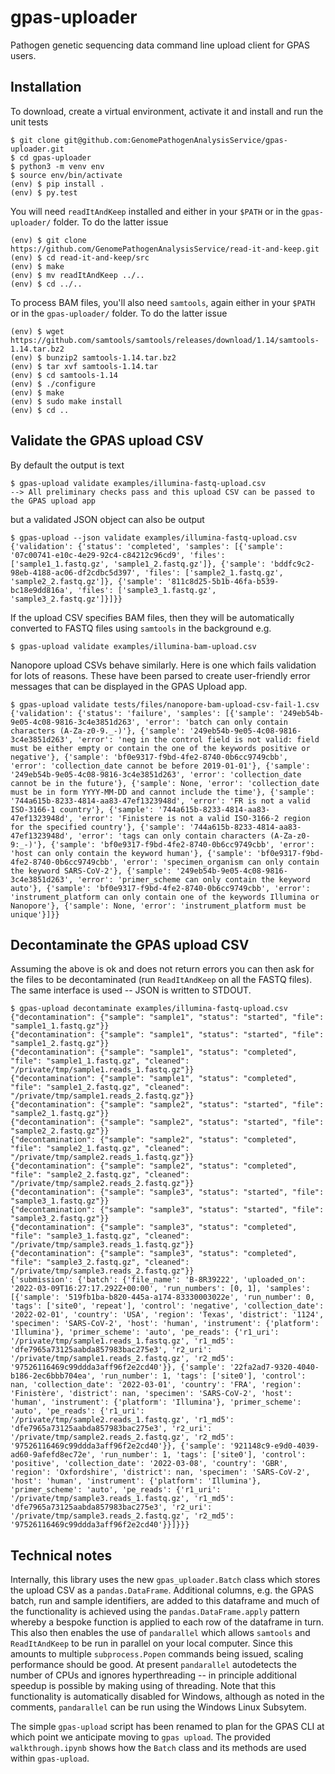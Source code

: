 # gpas-uploader

Pathogen genetic sequencing data command line upload client for GPAS users.

## Installation

To download, create a virtual environment, activate it and install and run the unit tests

```
$ git clone git@github.com:GenomePathogenAnalysisService/gpas-uploader.git
$ cd gpas-uploader
$ python3 -m venv env
$ source env/bin/activate
(env) $ pip install .
(env) $ py.test
```

You will need `readItAndKeep` installed and either in your `$PATH` or in the `gpas-uploader/` folder. To do the latter issue 

```
(env) $ git clone https://github.com/GenomePathogenAnalysisService/read-it-and-keep.git
(env) $ cd read-it-and-keep/src
(env) $ make
(env) $ mv readItAndKeep ../..
(env) $ cd ../..
```

To process BAM files, you'll also need `samtools`, again either in your `$PATH` or in the `gpas-uploader/` folder. To do the latter issue 

```
(env) $ wget https://github.com/samtools/samtools/releases/download/1.14/samtools-1.14.tar.bz2
(env) $ bunzip2 samtools-1.14.tar.bz2
(env) $ tar xvf samtools-1.14.tar
(env) $ cd samtools-1.14
(env) $ ./configure
(env) $ make
(env) $ sudo make install
(env) $ cd ..
```

## Validate the GPAS upload CSV

By default the output is text

```
$ gpas-upload validate examples/illumina-fastq-upload.csv
--> All preliminary checks pass and this upload CSV can be passed to the GPAS upload app
```

but a validated JSON object can also be output

```
$ gpas-upload --json validate examples/illumina-fastq-upload.csv
{'validation': {'status': 'completed', 'samples': [{'sample': '07c00741-e10c-4e29-92c4-c84212c96cd9', 'files': ['sample1_1.fastq.gz', 'sample1_2.fastq.gz']}, {'sample': 'bddfc9c2-98eb-4188-ac06-df2cdbc5d397', 'files': ['sample2_1.fastq.gz', 'sample2_2.fastq.gz']}, {'sample': '811c8d25-5b1b-46fa-b539-bc18e9dd816a', 'files': ['sample3_1.fastq.gz', 'sample3_2.fastq.gz']}]}}
```

If the upload CSV specifies BAM files, then they will be automatically converted to FASTQ files using `samtools` in the background e.g.

```
$ gpas-upload validate examples/illumina-bam-upload.csv
```

Nanopore upload CSVs behave similarly. Here is one which fails validation for lots of reasons. These have been parsed to create user-friendly error messages that can be displayed in the GPAS Upload app.

```
$ gpas-upload validate tests/files/nanopore-bam-upload-csv-fail-1.csv
{'validation': {'status': 'failure', 'samples': [{'sample': '249eb54b-9e05-4c08-9816-3c4e3851d263', 'error': 'batch can only contain characters (A-Za-z0-9._-)'}, {'sample': '249eb54b-9e05-4c08-9816-3c4e3851d263', 'error': 'neg in the control field is not valid: field must be either empty or contain the one of the keywords positive or negative'}, {'sample': 'bf0e9317-f9bd-4fe2-8740-0b6cc9749cbb', 'error': 'collection_date cannot be before 2019-01-01'}, {'sample': '249eb54b-9e05-4c08-9816-3c4e3851d263', 'error': 'collection_date cannot be in the future'}, {'sample': None, 'error': 'collection_date must be in form YYYY-MM-DD and cannot include the time'}, {'sample': '744a615b-8233-4814-aa83-47ef1323948d', 'error': 'FR is not a valid ISO-3166-1 country'}, {'sample': '744a615b-8233-4814-aa83-47ef1323948d', 'error': 'Finistere is not a valid ISO-3166-2 region for the specified country'}, {'sample': '744a615b-8233-4814-aa83-47ef1323948d', 'error': 'tags can only contain characters (A-Za-z0-9:_-)'}, {'sample': 'bf0e9317-f9bd-4fe2-8740-0b6cc9749cbb', 'error': 'host can only contain the keyword human'}, {'sample': 'bf0e9317-f9bd-4fe2-8740-0b6cc9749cbb', 'error': 'specimen_organism can only contain the keyword SARS-CoV-2'}, {'sample': '249eb54b-9e05-4c08-9816-3c4e3851d263', 'error': 'primer_scheme can only contain the keyword auto'}, {'sample': 'bf0e9317-f9bd-4fe2-8740-0b6cc9749cbb', 'error': 'instrument_platform can only contain one of the keywords Illumina or Nanopore'}, {'sample': None, 'error': 'instrument_platform must be unique'}]}}
```

## Decontaminate the GPAS upload CSV

Assuming the above is ok and does not return errors you can then ask for the files to be decontaminated (run `ReadItAndKeep` on all the FASTQ files). The same interface is used -- JSON is written to STDOUT.

```
$ gpas-upload decontaminate examples/illumina-fastq-upload.csv
{"decontamination": {"sample": "sample1", "status": "started", "file": "sample1_1.fastq.gz"}}
{"decontamination": {"sample": "sample1", "status": "started", "file": "sample1_2.fastq.gz"}}
{"decontamination": {"sample": "sample1", "status": "completed", "file": "sample1_1.fastq.gz", "cleaned": "/private/tmp/sample1.reads_1.fastq.gz"}}
{"decontamination": {"sample": "sample1", "status": "completed", "file": "sample1_2.fastq.gz", "cleaned": "/private/tmp/sample1.reads_2.fastq.gz"}}
{"decontamination": {"sample": "sample2", "status": "started", "file": "sample2_1.fastq.gz"}}
{"decontamination": {"sample": "sample2", "status": "started", "file": "sample2_2.fastq.gz"}}
{"decontamination": {"sample": "sample2", "status": "completed", "file": "sample2_1.fastq.gz", "cleaned": "/private/tmp/sample2.reads_1.fastq.gz"}}
{"decontamination": {"sample": "sample2", "status": "completed", "file": "sample2_2.fastq.gz", "cleaned": "/private/tmp/sample2.reads_2.fastq.gz"}}
{"decontamination": {"sample": "sample3", "status": "started", "file": "sample3_1.fastq.gz"}}
{"decontamination": {"sample": "sample3", "status": "started", "file": "sample3_2.fastq.gz"}}
{"decontamination": {"sample": "sample3", "status": "completed", "file": "sample3_1.fastq.gz", "cleaned": "/private/tmp/sample3.reads_1.fastq.gz"}}
{"decontamination": {"sample": "sample3", "status": "completed", "file": "sample3_2.fastq.gz", "cleaned": "/private/tmp/sample3.reads_2.fastq.gz"}}
{'submission': {'batch': {'file_name': 'B-8R39222', 'uploaded_on': '2022-03-09T16:27:17.292Z+00:00', 'run_numbers': [0, 1], 'samples': [{'sample': '519fb1ba-b820-445a-a174-83330003022e', 'run_number': 0, 'tags': ['site0', 'repeat'], 'control': 'negative', 'collection_date': '2022-02-01', 'country': 'USA', 'region': 'Texas', 'district': '1124', 'specimen': 'SARS-CoV-2', 'host': 'human', 'instrument': {'platform': 'Illumina'}, 'primer_scheme': 'auto', 'pe_reads': {'r1_uri': '/private/tmp/sample1.reads_1.fastq.gz', 'r1_md5': 'dfe7965a73125aabda857983bac275e3', 'r2_uri': '/private/tmp/sample1.reads_2.fastq.gz', 'r2_md5': '97526116469c99ddda3aff96f2e2cd40'}}, {'sample': '22fa2ad7-9320-4040-b186-2ec6bbb704ea', 'run_number': 1, 'tags': ['site0'], 'control': nan, 'collection_date': '2022-03-01', 'country': 'FRA', 'region': 'Finistère', 'district': nan, 'specimen': 'SARS-CoV-2', 'host': 'human', 'instrument': {'platform': 'Illumina'}, 'primer_scheme': 'auto', 'pe_reads': {'r1_uri': '/private/tmp/sample2.reads_1.fastq.gz', 'r1_md5': 'dfe7965a73125aabda857983bac275e3', 'r2_uri': '/private/tmp/sample2.reads_2.fastq.gz', 'r2_md5': '97526116469c99ddda3aff96f2e2cd40'}}, {'sample': '921148c9-e9d0-4039-ad60-9afefd8ec72e', 'run_number': 1, 'tags': ['site0'], 'control': 'positive', 'collection_date': '2022-03-08', 'country': 'GBR', 'region': 'Oxfordshire', 'district': nan, 'specimen': 'SARS-CoV-2', 'host': 'human', 'instrument': {'platform': 'Illumina'}, 'primer_scheme': 'auto', 'pe_reads': {'r1_uri': '/private/tmp/sample3.reads_1.fastq.gz', 'r1_md5': 'dfe7965a73125aabda857983bac275e3', 'r2_uri': '/private/tmp/sample3.reads_2.fastq.gz', 'r2_md5': '97526116469c99ddda3aff96f2e2cd40'}}]}}}
```

## Technical notes

Internally, this library uses the new `gpas_uploader.Batch` class which stores the upload CSV as a `pandas.DataFrame`. Additional columns, e.g. the GPAS batch, run and sample identifiers, are added to this dataframe and much of the functionality is achieved using the `pandas.DataFrame.apply` pattern whereby a bespoke function is applied to each row of the dataframe in turn. This also then enables the use of `pandarallel` which allows `samtools` and `ReadItAndKeep` to be run in parallel on your local computer. Since this amounts to multiple `subprocess.Popen` commands being issued, scaling performance should be good. At present `pandarallel` autodetects the number of CPUs and ignores hyperthreading -- in principle additional speedup is possible by making using of threading. Note that this functionality is automatically disabled for Windows, although as noted in the comments, `pandarallel` can be run using the Windows Linux Subsytem.

The simple `gpas-upload` script has been renamed to plan for the GPAS CLI at which point we anticipate moving to `gpas upload`. The provided `walkthrough.ipynb` shows how the `Batch` class and its methods are used within `gpas-upload`.
